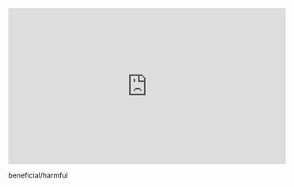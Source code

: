 <iframe width="560" height="315" src="https://www.youtube.com/embed/FLpGuPSoqnE" frameborder="0" allow="accelerometer; autoplay; encrypted-media; gyroscope; picture-in-picture" allowfullscreen></iframe>

beneficial/harmful
<!--stackedit_data:
eyJoaXN0b3J5IjpbLTI2ODQ5Nzc1OV19
-->